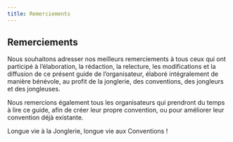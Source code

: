 ```yaml
---
title: Remerciements
---
```


## Remerciements

Nous souhaitons adresser nos meilleurs remerciements à tous ceux qui ont participé à l’élaboration, la rédaction, la relecture, les modifications et la diffusion de ce présent guide de l’organisateur, élaboré intégralement de manière bénévole, au profit de la jonglerie, des conventions, des jongleurs et des jongleuses.

Nous remercions également tous les organisateurs qui prendront du temps à lire ce guide, afin de créer leur propre convention, ou pour améliorer leur convention déjà existante.

Longue vie à la Jonglerie, longue vie aux Conventions !
